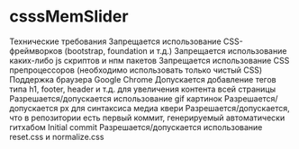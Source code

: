 # csssMemSlider
Технические требования
Запрещается использование CSS-фреймворков (bootstrap, foundation и т.д.)
Запрещается использование каких-либо js скриптов и нпм пакетов
Запрещается использование CSS препроцессоров (необходимо использовать только чистый CSS)
Поддержка браузера Google Chrome
Допускается добавление тегов типа h1, footer, header и т.д. для увеличения контента всей страницы
Разрешается/допускается использование gif картинок
Разрешается/допускается px для синтаксиса медиа квери
Разрешается/допускается, что в репозитории есть первый коммит, генерируемый автоматически гитхабом Initial commit
Разрешается/допускается использование reset.css и normalize.css

